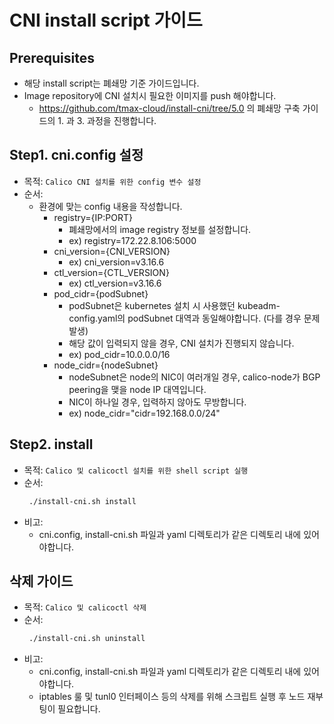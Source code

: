 # CNI install script 가이드
## Prerequisites
* 해당 install script는 폐쇄망 기준 가이드입니다.
* Image repository에 CNI 설치시 필요한 이미지를 push 해야합니다.
    * https://github.com/tmax-cloud/install-cni/tree/5.0 의 폐쇄망 구축 가이드의 1. 과 3. 과정을 진행합니다.

## Step1. cni.config 설정
* 목적: `Calico CNI 설치를 위한 config 변수 설정`
* 순서:
    * 환경에 맞는 config 내용을 작성합니다.
        * registry={IP:PORT}
            * 폐쇄망에서의 image registry 정보를 설정합니다.
            * ex) registry=172.22.8.106:5000
        * cni_version={CNI_VERSION}
            * ex) cni_version=v3.16.6
        * ctl_version={CTL_VERSION}
            * ex) ctl_version=v3.16.6
        * pod_cidr={podSubnet}
            * podSubnet은 kubernetes 설치 시 사용했던 kubeadm-config.yaml의 podSubnet 대역과 동일해야합니다. (다를 경우 문제 발생)
            * 해당 값이 입력되지 않을 경우, CNI 설치가 진행되지 않습니다.
            * ex) pod_cidr=10.0.0.0/16
        * node_cidr={nodeSubnet}
            * nodeSubnet은 node의 NIC이 여러개일 경우, calico-node가 BGP peering을 맺을 node IP 대역입니다.
            * NIC이 하나일 경우, 입력하지 않아도 무방합니다.
            * ex) node_cidr="cidr=192.168.0.0/24"

## Step2. install
* 목적: `Calico 및 calicoctl 설치를 위한 shell script 실행`
* 순서:
  ```bash
   ./install-cni.sh install
  ```
* 비고:
    * cni.config, install-cni.sh 파일과 yaml 디렉토리가 같은 디렉토리 내에 있어야합니다.

## 삭제 가이드
* 목적: `Calico 및 calicoctl 삭제`
* 순서:
  ```bash
   ./install-cni.sh uninstall
  ```
* 비고:
    * cni.config, install-cni.sh 파일과 yaml 디렉토리가 같은 디렉토리 내에 있어야합니다.
    * iptables 룰 및 tunl0 인터페이스 등의 삭제를 위해 스크립트 실행 후 노드 재부팅이 필요합니다.